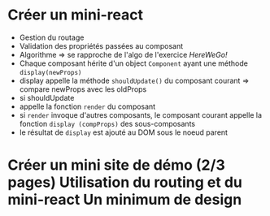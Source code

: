 # Créer un mini-react
- Gestion du routage
- Validation des propriétés passées au composant
- Algorithme => se rapproche de l'algo de l'exercice *HereWeGo!*
- Chaque composant hérite d'un object `Component` ayant une méthode `display(newProps)`
- display appelle la méthode `shouldUpdate()` du composant courant => compare newProps avec les oldProps
- si shouldUpdate
- appelle la fonction `render` du composant
- si `render` invoque d'autres composants, le composant courant appelle la fonction `display (compProps)` des sous-composants
- le résultat de `display` est ajouté au DOM sous le noeud parent

# Créer un mini site de démo (2/3 pages) Utilisation du routing et du mini-react Un minimum de design